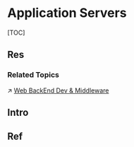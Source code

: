# Application Servers

[TOC]



## Res
### Related Topics
↗ [Web BackEnd Dev & Middleware](../../Web%20BackEnd%20Dev%20&%20Middleware.md)



## Intro



## Ref
[Application Server]: https://en.wikipedia.org/wiki/Application_server
